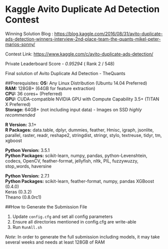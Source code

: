 # Kaggle Avito Duplicate Ad Detection Contest 
Winning Solution Blog : https://blog.kaggle.com/2016/08/31/avito-duplicate-ads-detection-winners-interview-2nd-place-team-the-quants-mikel-peter-marios-sonny/

Contest Link: https://www.kaggle.com/c/avito-duplicate-ads-detection/

Private Leaderboard Score - _0.95294_ ( Rank 2 / 548)

Final solution of Avito Duplicate Ad Detection - TheQuants

##Prerequisites:
**OS:** Any Linux Distribution (Ubuntu 14.04 Preferred)  
**RAM:** 128GB+ (64GB for feature extraction)  
**CPU:** 36 cores+ (Preferred)  
**GPU:** CUDA-compatible NVIDIA GPU with Compute Capability 3.5+ (TITAN X Preferred)  
**Storage:** 64GB+ (not including input data) - Images on SSD _highly recommended_

**R Version:** 3.1+  
**R Packages:** data.table, dplyr, dummies, feather, Hmisc, igraph, jsonlite, parallel, raster, readr, reshape2, stringdist, stringr, stylo, textreuse, tidyr, tm, xgboost

**Python Version:** 3.5.1  
**Python Packages:** scikit-learn, numpy, pandas, python-Levenshtein, codecs, OpenCV, feather-format, jellyfish, nltk, PIL, fuzzywuzzy, stop_words, haversine

**Python Version:** 2.7.1  
**Python Packages:**  scikit-learn, feather-format, numpy, pandas
XGBoost (0.4.0)  
Keras (0.3.2)  
Theano (0.8.0rc1)  

##How to Generate the Submission File  
1) Update `config.cfg` and set all config parameters  
2) Ensure all directories mentioned in config.cfg are write-able  
3) Run `RunAll.sh`  

_Note_: In order to generate the full submission including models, it may take several weeks and needs at least 128GB of RAM

